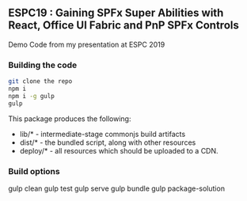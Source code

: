 ## ESPC19 : Gaining SPFx Super Abilities with React, Office UI Fabric and PnP SPFx Controls

Demo Code from my presentation at ESPC 2019

### Building the code

```bash
git clone the repo
npm i
npm i -g gulp
gulp
```

This package produces the following:

* lib/* - intermediate-stage commonjs build artifacts
* dist/* - the bundled script, along with other resources
* deploy/* - all resources which should be uploaded to a CDN.

### Build options

gulp clean 
gulp test 
gulp serve 
gulp bundle 
gulp package-solution 
